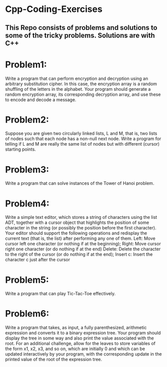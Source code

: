 # Cpp-Coding-Exercises

## This Repo consists of problems and solutions to some of the tricky problems. Solutions are with C++

# Problem1:
Write a program that can perform encryption and decryption using an arbitrary substitution cipher. In this case, the encryption array is a random shuffling of the letters in the alphabet. Your program should generate a random encryption array, its corresponding decryption array, and use these to encode and decode a message.

# Problem2: 
Suppose you are given two circularly linked lists, L and M, that is, two lists of nodes such that each node has a non-null next node. Write a program for telling if L and M are really the same list of nodes but with different (cursor) starting points.
 
# Problem3: 
Write a program that can solve instances of the Tower of Hanoi problem.

# Problem4: 
Write a simple text editor, which stores a string of characters using the list ADT, together with a cursor object that highlights the position of some character in the string (or possibly the position before the first character). Your editor should support the following operations and redisplay the current text (that is, the list) after performing any one of them.
Left: Move cursor left one character (or nothing if at the beginning); Right: Move cursor right one character (or do nothing if at the end)
Delete: Delete the character to the right of the cursor (or do nothing if at the end); Insert c: Insert the character c just after the cursor

# Problem5: 
Write a program that can play Tic-Tac-Toe effectively.

# Problem6:
Write a program that takes, as input, a fully parenthesized, arithmetic expression and converts it to a binary expression tree. Your program should display the tree in some way and also print the value associated with the root. For an additional challenge, allow for the leaves to store variables of the form x1, x2, x3, and so on, which are initially 0 and which can be updated interactively by your program, with the corresponding update in the printed value of the root of the expression tree.

